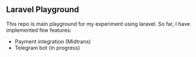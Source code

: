 ## Laravel Playground

This repo is main playground for my experiment using laravel.
So far, I have implemented few features:
- Payment integration (Midtrans)
- Telegram bot (in progress)